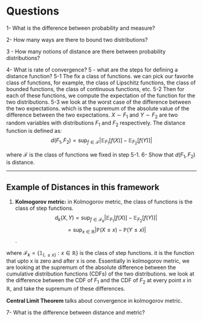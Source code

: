 # Questions

1- What is the difference between probability and measure?

2- How many ways are there to bound two distributions?

3 - How many notions of distance are there between probability distributions?

4- What is rate of convergence?
5 -  what are the steps for defining a distance function?
5-1 The fix a class of functions. we can pick our favorite class of functions, for example, the class of Lipschitz functions, the class of bounded functions, the class of continuous functions, etc.
5-2 Then for each of these functions, we compute the expectation of the function for the two distributions.
5-3 we look at the worst case of the difference between the two expectations. which is the supremum of the absolute value of the difference between the two expectations.
$X \sim F_1$ and $Y \sim F_2$ are two random variables with distributions $F_1$ and $F_2$ respectively. The distance function is defined as:
$$d(F_1, F_2) = \sup_{f \in \mathcal{F}} \left| \mathbb{E}_{F_1}[f(X)] - \mathbb{E}_{F_2}[f(Y)] \right|$$

where $\mathcal{F}$ is the class of functions we fixed in step 5-1.
6- Show that $d(F_1, F_2)$ is distance.


---
## Example of Distances in this framework
1. **Kolmogorov metric:** in Kolmogorov metric, the class of functions is the class of step functions. 
$$d_k(X, Y) = \sup_{f \in \mathcal{F}_k} \left| \mathbb{E}_{F_1}[f(X)] - \mathbb{E}_{F_2}[f(Y)] \right|$$
$$= \sup_{x \in \mathbb{R}} \left| \mathbb{P}(X \leq x) - \mathbb{P}(Y \leq x) \right|$$.

where $\mathcal{F}_k  = \{\mathbb{1}_{\{.\leq x\}}: x \in \mathbb{R}\}$ is the class of step functions.
it is the function that upto x is zero and after x is one. Essentially in kolmogorov metric, we are looking at the supremum of the absolute difference between the cumulative distribution functions (CDFs) of the two distributions. we look at the difference between the CDF of $F_1$ and the CDF of $F_2$ at every point $x$ in $\mathbb{R}$, and take the supremum of these differences.

**Central Limit Theorem** talks about convergence in kolmogorov metric. 

7- What is the difference between distance and metric?

